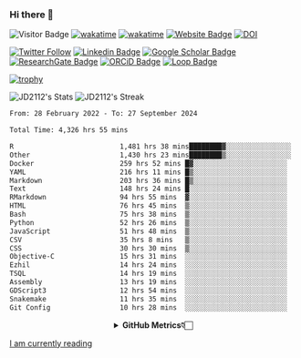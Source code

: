 ### Hi there 👋
![Visitor Badge](https://visitor-badge.laobi.icu/badge?page_id=JD2112.JD2112)
[![wakatime](https://github.com/JD2112/JD2112/actions/workflows/waka-readme.yml/badge.svg)](https://github.com/JD2112/JD2112/actions/workflows/waka-readme.yml)
[![wakatime](https://wakatime.com/badge/user/fe95275f-909a-4147-a45d-624981173898.svg)](https://wakatime.com/@fe95275f-909a-4147-a45d-624981173898)
[![Website Badge](https://img.shields.io/badge/website-informational?style=flat-square)](http://jyotirmoydas.netlify.app)
[![DOI](https://zenodo.org/badge/668165851.svg)](https://zenodo.org/doi/10.5281/zenodo.11104069)

[![Twitter Follow](https://img.shields.io/twitter/follow/jyotirmoy21?style=social)](https://twitter.com/jyotirmoy21)
[![Linkedin Badge](https://img.shields.io/badge/-jyotirmoy-blue?style=plastic&logo=Linkedin&logoColor=white&link=https://www.linkedin.com/in/dasjyotirmoy/)](https://www.linkedin.com/in/dasjyotirmoy/)
[![Google Scholar Badge](https://img.shields.io/badge/-jyotirmoy-blue?style=plastic&logo=GoogleScholar&logoColor=white&link=https://scholar.google.se/citations?user=IMBYOv8AAAAJ&hl=en)](https://scholar.google.se/citations?user=IMBYOv8AAAAJ&hl=en)
[![ResearchGate Badge](https://img.shields.io/badge/-jyotirmoy-cyan?style=plastic&logo=ResearchGate&logoColor=white&link=https://www.researchgate.net/profile/Jyotirmoy-Das-3)](https://www.researchgate.net/profile/Jyotirmoy-Das-3)
[![ORCiD Badge](https://img.shields.io/badge/-jyotirmoy-green?style=plastic&logo=orcid&logoColor=white&link=https://orcid.org/0000-0002-5649-4658)](https://orcid.org/0000-0002-5649-4658)
[![Loop Badge](https://img.shields.io/badge/-jyotirmoy-orange?style=plastic&logo=Loop&logoColor=white&link=https://loop.frontiersin.org/people/1519976/overview)](https://loop.frontiersin.org/people/1519976/overview)

[![trophy](https://github-profile-trophy.vercel.app/?username=JD2112)](https://github.com/ryo-ma/github-profile-trophy)

<!--
**JD2112/JD2112** is a ✨ _special_ ✨ repository because its `README.md` (this file) appears on your GitHub profile.

Here are some ideas to get you started:

- 🔭 I’m currently working on ...
- 🌱 I’m currently learning ...
- 👯 I’m looking to collaborate on ...
- 🤔 I’m looking for help with ...
- 💬 Ask me about ...
- 📫 How to reach me: ...
- 😄 Pronouns: ...
- ⚡ Fun fact: ...
![JD2112's Top Languages](https://github-readme-stats.vercel.app/api/top-langs/?username=JD2112&theme=vue-dark&show_icons=true&hide_border=true&layout=compact)
-->
![JD2112's Stats](https://github-readme-stats.vercel.app/api?username=JD2112&theme=vue-dark&show_icons=true&hide_border=true&count_private=true)
![JD2112's Streak](https://github-readme-streak-stats.herokuapp.com/?user=JD2112&theme=vue-dark&hide_border=true)





<!--START_SECTION:waka-->

```txt
From: 28 February 2022 - To: 27 September 2024

Total Time: 4,326 hrs 55 mins

R                          1,481 hrs 38 mins████████▓░░░░░░░░░░░░░░░░   34.24 %
Other                      1,430 hrs 23 mins████████▒░░░░░░░░░░░░░░░░   33.06 %
Docker                     259 hrs 52 mins █▓░░░░░░░░░░░░░░░░░░░░░░░   06.01 %
YAML                       216 hrs 11 mins █▒░░░░░░░░░░░░░░░░░░░░░░░   05.00 %
Markdown                   203 hrs 36 mins █▒░░░░░░░░░░░░░░░░░░░░░░░   04.71 %
Text                       148 hrs 24 mins █░░░░░░░░░░░░░░░░░░░░░░░░   03.43 %
RMarkdown                  94 hrs 55 mins  ▓░░░░░░░░░░░░░░░░░░░░░░░░   02.19 %
HTML                       76 hrs 45 mins  ▒░░░░░░░░░░░░░░░░░░░░░░░░   01.77 %
Bash                       75 hrs 38 mins  ▒░░░░░░░░░░░░░░░░░░░░░░░░   01.75 %
Python                     52 hrs 26 mins  ▒░░░░░░░░░░░░░░░░░░░░░░░░   01.21 %
JavaScript                 51 hrs 48 mins  ▒░░░░░░░░░░░░░░░░░░░░░░░░   01.20 %
CSV                        35 hrs 8 mins   ▒░░░░░░░░░░░░░░░░░░░░░░░░   00.81 %
CSS                        30 hrs 30 mins  ▒░░░░░░░░░░░░░░░░░░░░░░░░   00.71 %
Objective-C                15 hrs 31 mins  ░░░░░░░░░░░░░░░░░░░░░░░░░   00.36 %
Ezhil                      14 hrs 24 mins  ░░░░░░░░░░░░░░░░░░░░░░░░░   00.33 %
TSQL                       14 hrs 19 mins  ░░░░░░░░░░░░░░░░░░░░░░░░░   00.33 %
Assembly                   13 hrs 19 mins  ░░░░░░░░░░░░░░░░░░░░░░░░░   00.31 %
GDScript3                  12 hrs 54 mins  ░░░░░░░░░░░░░░░░░░░░░░░░░   00.30 %
Snakemake                  11 hrs 35 mins  ░░░░░░░░░░░░░░░░░░░░░░░░░   00.27 %
Git Config                 10 hrs 28 mins  ░░░░░░░░░░░░░░░░░░░░░░░░░   00.24 %
```

<!--END_SECTION:waka-->

<div align="center">
    <details>
        <summary><b>GitHub Metrics👇🏻</b></summary>
    <br>
        
[Get Details](https://metrics.lecoq.io/insights/JD2112)
    </details>
</div>

<a target="_blank" href="https://www.goodreads.com/user/show/21242415-jyotirmoy-das">I am currently reading</a>


